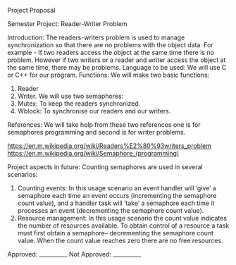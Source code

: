 Project Proposal


Semester Project: Reader-Writer Problem


Introduction:
The readers-writers problem is used to manage synchronization so that there are no problems with the object data. For example - If two readers access the object at the same time there is no problem. However if two writers or a reader and writer access the object at the same time, there may be problems. 
Language to be used:
We will use C or C++ for our program.
Functions:
We will make two basic functions:
1) Reader
2) Writer.
We  will use two semaphores:
1) Mutex: 
To keep the readers synchronized. 
2) Wblock: 
To synchronise our readers and our writers.
 
References:
We will take help from these two references one is for semaphores programming and second is for writer problems.

https://en.m.wikipedia.org/wiki/Readers%E2%80%93writers_problem
https://en.m.wikipedia.org/wiki/Semaphore_(programming)

Project aspects in future:
Counting semaphores are used in several scenarios:
1. Counting events:
In this usage scenario an event handler will ‘give’ a semaphore each time an event occurs (incrementing the semaphore count value), and a handler task will ‘take’ a semaphore each time it processes an event (decrementing the semaphore count value).
2. Resource management:
In this usage scenario the count value indicates the number of resources available. To obtain control of a resource a task must first obtain a semaphore– decrementing the semaphore count value. When the count value reaches zero there are no free resources.

Approved:         __________
Not Approved:  __________
